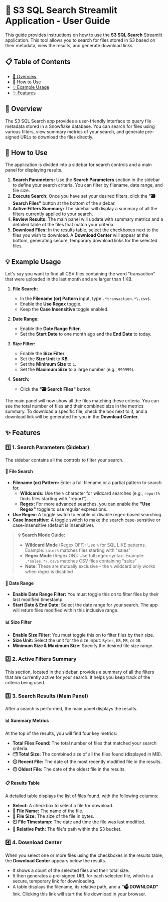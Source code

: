 # 📖 S3 SQL Search Streamlit Application - User Guide

This guide provides instructions on how to use the **S3 SQL Search** Streamlit application. This tool allows you to search for files stored in S3 based on their metadata, view the results, and generate download links.

## 📋 Table of Contents
- [🎯 Overview](#🎯-overview)
- [🚀 How to Use](#🚀-how-to-use)
- [💡 Example Usage](#💡-example-usage)
- [✨ Features](#✨-features)

## 🎯 Overview

The S3 SQL Search app provides a user-friendly interface to query file metadata stored in a Snowflake database. You can search for files using various filters, view summary metrics of your search, and generate pre-signed URLs to download the files directly.

## 🚀 How to Use

The application is divided into a sidebar for search controls and a main panel for displaying results.

1.  **Search Parameters:** Use the **Search Parameters** section in the sidebar to define your search criteria. You can filter by filename, date range, and file size.
2.  **Execute Search:** Once you have set your desired filters, click the **"🗃️ Search Files"** button at the bottom of the sidebar.
3.  **Active Filters Summary:** The sidebar will display a summary of all the filters currently applied to your search.
4.  **Review Results:** The main panel will update with summary metrics and a detailed table of the files that match your criteria.
5.  **Download Files:** In the results table, select the checkboxes next to the files you wish to download. A **Download Center** will appear at the bottom, generating secure, temporary download links for the selected files.

## 💡 Example Usage

Let's say you want to find all CSV files containing the word "transaction" that were uploaded in the last month and are larger than 1 KB.

1.  **File Search:**
    *   In the **Filename (or) Pattern** input, type `.*transaction.*\.csv$`.
    *   Enable the **Use Regex** toggle.
    *   Keep the **Case Insensitive** toggle enabled.

2.  **Date Range:**
    *   Enable the **Date Range Filter**.
    *   Set the **Start Date** to one month ago and the **End Date** to today.

3.  **Size Filter:**
    *   Enable the **Size Filter**.
    *   Set the **Size Unit** to **KB**.
    *   Set the **Minimum Size** to `1`.
    *   Set the **Maximum Size** to a large number (e.g., `999999`).

4.  **Search:**
    *   Click the **"🗃️ Search Files"** button.

The main panel will now show all the files matching these criteria. You can see the total number of files and their combined size in the metrics summary. To download a specific file, check the box next to it, and a download link will be generated for you in the **Download Center**.

## ✨ Features

### 1️⃣ 1. Search Parameters (Sidebar)

The sidebar contains all the controls to filter your search.

#### 🔎 File Search

-   **Filename (or) Pattern:** Enter a full filename or a partial pattern to search for.
    -   **Wildcards:** Use the `%` character for wildcard searches (e.g., `report%` finds files starting with "report").
    -   **Regex:** For more advanced searches, you can enable the **"Use Regex"** toggle to use regular expressions.
-   **Use Regex:** A toggle switch to enable or disable regex-based searching.
-   **Case Insensitive:** A toggle switch to make the search case-sensitive or case-insensitive (default is insensitive).

> **💡 Search Mode Guide:**
> - **Wildcard Mode** (Regex OFF): Use `%` for SQL LIKE patterns. Example: `sales%` matches files starting with "sales"
> - **Regex Mode** (Regex ON): Use full regex syntax. Example: `.*sales.*\.csv$` matches CSV files containing "sales"
> - **Note**: These are mutually exclusive - the `%` wildcard only works when regex is disabled

#### 📅 Date Range

-   **Enable Date Range Filter:** You must toggle this on to filter files by their last modified timestamp.
-   **Start Date & End Date:** Select the date range for your search. The app will return files modified within this inclusive range.

#### 📊 Size Filter

-   **Enable Size Filter:** You must toggle this on to filter files by their size.
-   **Size Unit:** Select the unit for the size input: `Bytes`, `KB`, `MB`, or `GB`.
-   **Minimum Size & Maximum Size:** Specify the desired file size range.

### 2️⃣ 2. Active Filters Summary

This section, located in the sidebar, provides a summary of all the filters that are currently active for your search. It helps you keep track of the criteria being used.

### 3️⃣ 3. Search Results (Main Panel)

After a search is performed, the main panel displays the results.

#### 📊 Summary Metrics

At the top of the results, you will find four key metrics:
-   **Total Files Found:** The total number of files that matched your search criteria.
-   **🗂️ Total Size:** The combined size of all the files found (displayed in MB).
-   **🕧 Recent File:** The date of the most recently modified file in the results.
-   **🕛 Oldest File:** The date of the oldest file in the results.

#### 📋 Results Table

A detailed table displays the list of files found, with the following columns:
-   **Select:** A checkbox to select a file for download.
-   **📄 File Name:** The name of the file.
-   **💾 File Size:** The size of the file in bytes.
-   **🕘 File Timestamp:** The date and time the file was last modified.
-   **📁 Relative Path:** The file's path within the S3 bucket.

### 4️⃣ 4. Download Center

When you select one or more files using the checkboxes in the results table, the **Download Center** appears below the results.

-   It shows a count of the selected files and their total size.
-   It then generates a pre-signed URL for each selected file, which is a secure, temporary link for downloading.
-   A table displays the filename, its relative path, and a **"🗳️ DOWNLOAD"** link. Clicking this link will start the file download in your browser.